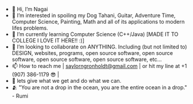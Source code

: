 - 👋 Hi, I’m Nagai
- 👀 I’m interested in spoiling my Dog Tahani, Guitar, Adventure Time, Computer Science, Painting, Math and all of its applications to modern lifes problems.
- 🌱 I’m currently learning Computer Science (C++/Java) [MADE IT TO COLLEGE I LOVE IT HERE!! :)]
- 💞️ I’m looking to collaborate on ANYTHING. Including (but not limited to) DESIGN, websites, programs, open source software, open source software, open source software, open source software, etc...
- 📫 How to reach me | saylorngronholdt@gmail.com | or hit my line at +1 (907) 386-1179 😎 |
- 🐾 lets give what we get and do what we can.
- 🫂 "You are not a drop in the ocean, you are the entire ocean in a drop." - Rumi

<!---
SaylorNagaiGronholdt/SaylorNagaiGronholdt is a ✨ special ✨ repository because its `README.md` (this file) appears on your GitHub profile.
You can click the Preview link to take a look at your changes.
--->
